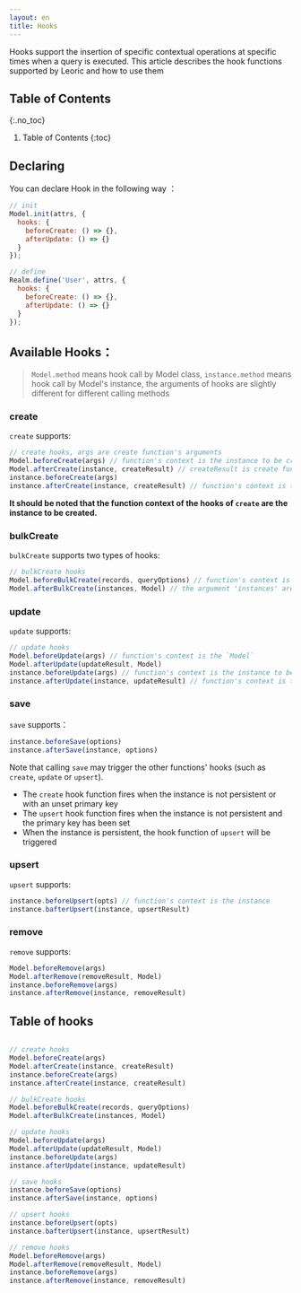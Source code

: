 ```yaml
---
layout: en
title: Hooks
---
```


Hooks support the insertion of specific contextual operations at specific times when a query is executed. This article describes the hook functions supported by Leoric and how to use them

## Table of Contents
{:.no_toc}

1. Table of Contents
{:toc}

## Declaring
You can declare Hook in the following way ：
```javascript
// init
Model.init(attrs, {
  hooks: {
    beforeCreate: () => {},
    afterUpdate: () => {}
  }
});

// define
Realm.define('User', attrs, {
  hooks: {
    beforeCreate: () => {},
    afterUpdate: () => {}
  }
});
```


## Available Hooks：
> `Model.method` means hook call by Model class,  `instance.method` means hook call by Model's instance, the arguments of hooks are slightly different for different calling methods

### create
`create` supports:
```javascript
// create hooks, args are create function's arguments
Model.beforeCreate(args) // function's context is the instance to be created
Model.afterCreate(instance, createResult) // createResult is create function's returns
instance.beforeCreate(args)
instance.afterCreate(instance, createResult) // function's context is the instance to be created
```
**It should be noted that the function context of the hooks of `create` are the instance to be created.**
### bulkCreate
`bulkCreate` supports two types of hooks:
```javascript
// bulkCreate hooks
Model.beforeBulkCreate(records, queryOptions) // function's context is the Model
Model.afterBulkCreate(instances, Model) // the argument 'instances' are instances to be created
```
### update
`update` supports:
```javascript
// update hooks
Model.beforeUpdate(args) // function's context is the `Model`
Model.afterUpdate(updateResult, Model)
instance.beforeUpdate(args) // function's context is the instance to be created
instance.afterUpdate(instance, updateResult) // function's context is the instance to be created, 'updateResult' is update function's returns.
```
### save
`save` supports：
```javascript
instance.beforeSave(options)
instance.afterSave(instance, options)
```
Note that calling `save` may trigger the other functions' hooks (such as `create`, `update` or `upsert`).

- The `create` hook function fires when the instance is not persistent or with an unset primary key
- The `upsert` hook function fires when the instance is not persistent and the primary key has been set
- When the instance is persistent, the hook function of `upsert` will be triggered

### upsert
`upsert` supports:
```javascript
instance.beforeUpsert(opts) // function's context is the instance
instance.bafterUpsert(instance, upsertResult)
```
### remove
`remove` supports:
```javascript
Model.beforeRemove(args)
Model.afterRemove(removeResult, Model)
instance.beforeRemove(args)
instance.afterRemove(instance, removeResult)
```

## Table of hooks
```javascript

// create hooks
Model.beforeCreate(args)
Model.afterCreate(instance, createResult)
instance.beforeCreate(args)
instance.afterCreate(instance, createResult)

// bulkCreate hooks
Model.beforeBulkCreate(records, queryOptions)
Model.afterBulkCreate(instances, Model)

// update hooks
Model.beforeUpdate(args)
Model.afterUpdate(updateResult, Model)
instance.beforeUpdate(args)
instance.afterUpdate(instance, updateResult)

// save hooks
instance.beforeSave(options)
instance.afterSave(instance, options)

// upsert hooks
instance.beforeUpsert(opts)
instance.bafterUpsert(instance, upsertResult)

// remove hooks
Model.beforeRemove(args)
Model.afterRemove(removeResult, Model)
instance.beforeRemove(args)
instance.afterRemove(instance, removeResult)
```
